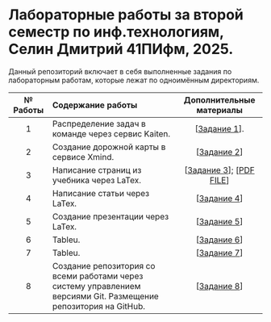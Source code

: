 # Лабораторные работы за второй семестр по инф.технологиям, Селин Дмитрий 41ПИфм, 2025.

Данный репозиторий включает в себя выполненные задания по лабораторным работам, которые лежат по одноимённым директориям.

| № Работы | Содержание работы | Дополнительные материалы |
|:------:|:----------|:----------:|
| 1 | Распределение задач в команде через сервис Kaiten. | [[Задание 1](https://clck.ru/3MPqDw)].
| 2 | Создание дорожной карты в сервисе Xmind. | [[Задание 2](https://clck.ru/3MPqKi)]
| 3 | Написание страниц из учебника через LaTex. | [[Задание 3](https://vk.com/doc409175474_689713844?hash=aG7DKPaoRd7RIZNyHztANa9tZnnzsw0zjC0nOIkqrTz&dl=KD4hhBiQ0RI62N85pzAhYJPnskiTKxkjpf58CCYEcrD&from_module=vkmsg_desktop)]; [[PDF FILE](https://vk.com/doc409175474_689713875?hash=VOuKEQvNMWRGX7IlarVuDS273qms7Tj6vMlmrXSmwv4&dl=K3sZ0j0GB7a2P4cN8HRDFQbBE80ZHIBnTPVazdT8eTH&from_module=vkmsg_desktop)]
| 4 | Написание статьи через LaTex. | [[Задание 4](https://vk.com/doc409175474_690471221?hash=xdH9jZJkZFaiuQoZLKyHHzX1sfuzFAH6JzNxJyzopfH&dl=R7wOYUGMDm0dw92yI16Vsudc3fDW5ZUj2XT5dzNbGq4&from_module=vkmsg_desktop)]
| 5 | Создание презентации через LaTex. | [[Задание 5](https://vk.com/doc409175474_690288591?hash=pcNFQsUXka7LUgEvdAK6zgb1VcdIob3d1gzldlmLZek&dl=KNiPG29h64QJz6MsweHGFnzZCm6bCy9HSkKtAVPBFYz&from_module=vkmsg_desktop)]
| 6 | Tableu. | [[Задание 6](https://vk.com/doc409175474_690638829?hash=JryhMt2cuiRKJYg8LFjaBZs4r97ejTqbBeOX5dIlNto&dl=rpmZv9F64yZQS4zvX751JZwDtzG6j37vUvyQh7UE3cL&from_module=vkmsg_desktop)]
| 7 | Tableu. | [[Задание 7](https://vk.com/doc409175474_690638245?hash=gXXjtzAYkjb37s0eP8oPZzBP3RQCpoxkEaFWfwlG4c4&dl=NzT7KhIMl0eV6jbyPvsPUBtK25Crx7iFsHSYZ0UX05w&from_module=vkmsg_desktop)]
| 8 | Создание репозитория со всеми работами через систему управлением версиями Git. Размещение репозитория на GitHub. | [[Задание 8](https://github.com/oseledets/nla2021)]
